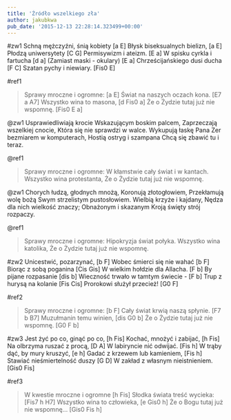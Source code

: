 ```yaml
---
title: 'Źródło wszelkiego zła'
author: jakubkwa
pub_date: '2015-12-13 22:28:14.323499+00:00'
---
```


#zw1
Schną mężczyźni, śnią kobiety [a E]
Błysk biseksualnych bielizn, [a E]
Płodzą uniwersytety [C G]
Permisywizm i ateizm. [E a]
W spisku cyrkla i fartucha [d a]
(Zamiast maski - okulary) [E a]
Chrześcijańskiego dusi ducha [F C]
Szatan pychy i niewiary. [Fis0 E]

#ref1
>Sprawy mroczne i ogromne: [a E]
>Świat na naszych oczach kona. [E7 a A7]
>Wszystko wina to masona, [d Fis0 a]
>Że o Żydzie tutaj już nie wspomnę. [Fis0 E a]

@zw1
Usprawiedliwiają krocie
Wskazującym boskim palcem,
Zaprzeczają wszelkiej cnocie,
Która się nie sprawdzi w walce.
Wykupują łaskę Pana
Zer bezmiarem w komputerach,
Hostią ostryg i szampana
Chcą się zbawić tu i teraz.

@ref1
>Sprawy mroczne i ogromne:
>W kłamstwie cały świat i w kantach.
>Wszystko wina protestanta,
>Że o Żydzie tutaj już nie wspomnę.

@zw1
Chorych łudzą, głodnych mnożą,
Koronują złotogłowiem,
Przekłamują wolę bożą
Swym strzelistym pustosłowiem.
Wielbią krzyże i kajdany,
Nędza dla nich wielkość znaczy;
Obnażonym i skazanym
Kroją święty strój rozpaczy.

@ref1
>Sprawy mroczne i ogromne:
>Hipokryzja świat połyka.
>Wszystko wina katolika,
>Że o Żydzie tutaj już nie wspomnę.

#zw2
Unicestwić, pozarzynać, [b F]
Wobec śmierci się nie wahać [b F]
Biorąc z sobą poganina [Cis Gis]
W wielkim hołdzie dla Allacha. [F b]
By pijane rozpasanie [dis b]
Wieczność trwało w tamtym świecie - [F b]
Trup z hurysą na kolanie [Fis Cis]
Prorokowi służył przecież! [G0 F]

#ref2
>Sprawy mroczne i ogromne: [b F]
>Cały świat krwią naszą spłynie. [F7 b B7]
>Muzułmanin temu winien, [dis G0 b]
>Że o Żydzie tutaj już nie wspomnę. [G0 F b]

#zw3
Jest żyć po co, ginąć po co, [h Fis]
Kochać, mnożyć i zabijać, [h Fis]
Na olbrzyma ruszać z procą, [D A]
W labiryncie nić odwijać. [Fis h]
W trąby dąć, by mury kruszyć, [e h]
Gadać z krzewem lub kamieniem, [Fis h]
Stawiać nieśmiertelność duszy [G D]
W zakład z własnym nieistnieniem. [Gis0 Fis]

#ref3
>W kwestie mroczne i ogromne [h Fis]
>Słodka świata treść wycieka: [Fis7 h H7]
>Wszystko wina to człowieka, [e Gis0 h]
>Że o Bogu tutaj już nie wspomnę... [Gis0 Fis h]